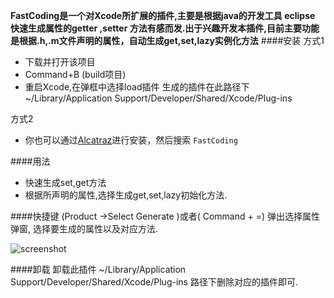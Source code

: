 **FastCoding是一个对Xcode所扩展的插件,主要是根据java的开发工具 eclipse 快速生成属性的getter ,setter 方法有感而发.出于兴趣开发本插件,目前主要功能是根据.h,.m文件声明的属性，自动生成get,set,lazy实例化方法**
####安装 
方式1

- 下载并打开该项目
- Command+B (build项目) 
- 重启Xcode,在弹框中选择load插件
生成的插件在此路径下  ~/Library/Application Support/Developer/Shared/Xcode/Plug-ins

方式2

- 你也可以通过[Alcatraz](http://alcatraz.io/)进行安装，然后搜索 `FastCoding`

####用法

- 快速生成set,get方法
- 根据所声明的属性,选择生成get,set,lazy初始化方法.

####快捷键
(Product ->Select  Generate )或者( Command + =) 弹出选择属性弹窗, 选择要生成的属性以及对应方法.

![screenshot](https://github.com/DevDu/FastCoding-Xcode-Plugin/blob/master/screenshot/screenShot3.png?raw=true)

####卸载
卸载此插件
~/Library/Application Support/Developer/Shared/Xcode/Plug-ins 路径下删除对应的插件即可.
